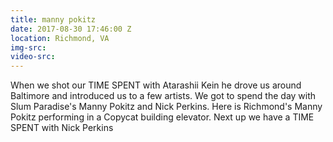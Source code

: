 ```yaml
---
title: manny pokitz
date: 2017-08-30 17:46:00 Z
location: Richmond, VA
img-src: 
video-src: 
---
```


When we shot our TIME SPENT with Atarashii Kein he drove us around Baltimore and introduced us to a few artists. We got to spend the day with Slum Paradise's Manny Pokitz and Nick Perkins. Here is Richmond's Manny Pokitz performing in a Copycat building elevator. Next up we have a TIME SPENT with Nick Perkins
